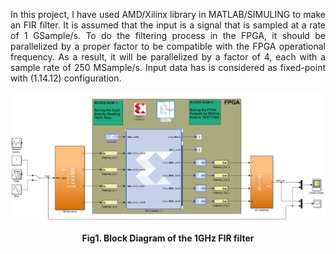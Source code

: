 <p align="justify"> In this project, I have used AMD/Xilinx library in MATLAB/SIMULING to make an FIR filter. It is assumed that the input is a signal that is sampled at a rate of 1 GSample/s. To do the filtering process in the FPGA, it should be parallelized by a proper factor to be compatible with the FPGA operational frequency. As a result, it will be parallelized by a factor of 4, each with a sample rate of 250 MSample/s. Input data has is considered as fixed-point with (1.14.12) configuration. </p>

![Example Image](Images/Simulink_Block_Level.png)

**<p align="center">Fig1. Block Diagram of the 1GHz FIR filter </p>**
<br>
